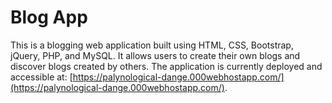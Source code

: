 # Blog App
This is a blogging web application built using HTML, CSS, Bootstrap, jQuery, PHP, and MySQL. It allows users to create their own blogs and discover blogs created by others. The application is currently deployed and accessible at: [https://palynological-dange.000webhostapp.com/](https://palynological-dange.000webhostapp.com/).
